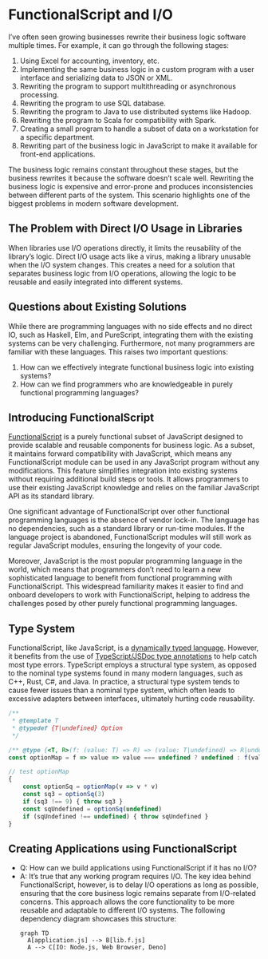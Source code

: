 # FunctionalScript and I/O

I’ve often seen growing businesses rewrite their business logic software multiple times. 
For example, it can go through the following stages:

1. Using Excel for accounting, inventory, etc.
2. Implementing the same business logic in a custom program with a user interface and serializing data to JSON or XML.
3. Rewriting the program to support multithreading or asynchronous processing.
4. Rewriting the program to use SQL database.
5. Rewriting the program to Java to use distributed systems like Hadoop.
6. Rewriting the program to Scala for compatibility with Spark.
7. Creating a small program to handle a subset of data on a workstation for a specific department.
8. Rewriting part of the business logic in JavaScript to make it available for front-end applications.

The business logic remains constant throughout these stages, but the business rewrites it because the software 
doesn’t scale well. Rewriting the business logic is expensive and error-prone and produces inconsistencies between 
different parts of the system. This scenario highlights one of the biggest problems in modern software development.

## The Problem with Direct I/O Usage in Libraries

When libraries use I/O operations directly, it limits the reusability of the library’s logic. Direct I/O usage acts 
like a virus, making a library unusable when the I/O system changes. This creates a need for a solution that 
separates business logic from I/O operations, allowing the logic to be reusable and easily integrated into different 
systems.

## Questions about Existing Solutions

While there are programming languages with no side effects and no direct IO, such as Haskell, Elm, and PureScript, 
integrating them with the existing systems can be very challenging. Furthermore, not many programmers are familiar 
with these languages. This raises two important questions:

1. How can we effectively integrate functional business logic into existing systems?
2. How can we find programmers who are knowledgeable in purely functional programming languages?

## Introducing FunctionalScript

[FunctionalScript](https://github.com/functionalscript/functionalscript) is a purely functional subset of JavaScript 
designed to provide scalable and reusable components for  business logic. As a subset, it maintains forward 
compatibility with JavaScript, which means any FunctionalScript module can be used in any JavaScript program 
without any modifications. This feature simplifies integration into existing systems without requiring additional 
build steps or tools. It allows programmers to use their existing JavaScript knowledge and relies on the familiar 
JavaScript API as its standard library.

One significant advantage of FunctionalScript over other functional programming languages is the absence of vendor 
lock-in. The language has no dependencies, such as a standard library or run-time modules. If the language project is 
abandoned, FunctionalScript modules will still work as regular JavaScript modules, ensuring the longevity of your code.

Moreover, JavaScript is the most popular programming language in the world, which means that programmers don’t need 
to learn a new sophisticated language to benefit from functional programming with FunctionalScript. This widespread familiarity makes it easier to find and onboard developers to work with FunctionalScript, helping to address the challenges posed by other purely functional programming languages.

## Type System

FunctionalScript, like JavaScript, is a [dynamically typed language](https://en.wikipedia.org/wiki/Dynamic_programming_language). However, it benefits from the use of [TypeScript/JSDoc type annotations](https://www.typescriptlang.org/docs/handbook/jsdoc-supported-types.html) to help catch most type errors. TypeScript employs a structural type system, as opposed to the nominal type systems found in many modern languages, such as C++, Rust, C#, and Java. In practice, a structural type system tends to cause fewer issues than a nominal type system, which often leads to excessive adapters between interfaces, ultimately hurting code reusability.

```js
/**
 * @template T
 * @typedef {T|undefined} Option
 */

/** @type {<T, R>(f: (value: T) => R) => (value: T|undefined) => R|undefined} */
const optionMap = f => value => value === undefined ? undefined : f(value)

// test optionMap
{
    const optionSq = optionMap(v => v * v)
    const sq3 = optionSq(3)
    if (sq3 !== 9) { throw sq3 }
    const sqUndefined = optionSq(undefined)
    if (sqUndefined !== undefined) { throw sqUndefined }
}
```

## Creating Applications using FunctionalScript

- Q: How can we build applications using FunctionalScript if it has no I/O?
- A: It’s true that any working program requires I/O. The key idea behind FunctionalScript, however, is to delay I/O operations as long as possible, ensuring that the core business logic remains separate from I/O-related concerns. This approach allows the core functionality to be more reusable and adaptable to different I/O systems. The following dependency diagram showcases this structure:
  ```mermaid
  graph TD
    A[application.js] --> B[lib.f.js]
    A --> C[IO: Node.js, Web Browser, Deno]
  ```
  
